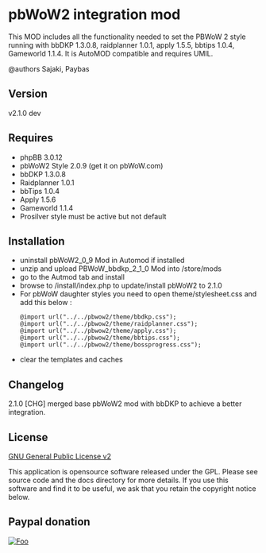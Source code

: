# pbWoW2 integration mod
This MOD includes all the functionality needed to set the PBWoW 2 style running with bbDKP 1.3.0.8, raidplanner 1.0.1, apply 1.5.5, bbtips 1.0.4, Gameworld 1.1.4. It is AutoMOD compatible and requires UMIL.


@authors Sajaki, Paybas

## Version 

v2.1.0 dev

## Requires

*	phpBB 3.0.12
*	pbWoW2 Style 2.0.9 (get it on pbWoW.com)
*	bbDKP 1.3.0.8
*	Raidplanner 1.0.1
*	bbTips 1.0.4
*	Apply 1.5.6
*	Gameworld 1.1.4
*	Prosilver style must be active but not default

## Installation

* uninstall pbWoW2_0_9 Mod in Automod if installed
* unzip and upload PBWoW_bbdkp_2_1_0 Mod into /store/mods
* go to the Autmod tab and install
* browse to /install/index.php to update/install pbWoW2 to 2.1.0
* For pbWoW daughter styles you need to open theme/stylesheet.css and add this below :
	```
	@import url("../../pbwow2/theme/bbdkp.css");
	@import url("../../pbwow2/theme/raidplanner.css");
	@import url("../../pbwow2/theme/apply.css");
	@import url("../../pbwow2/theme/bbtips.css");
	@import url("../../pbwow2/theme/bossprogress.css");
	```	
* clear the templates and caches
 
## Changelog

2.1.0 
[CHG] merged base pbWoW2 mod with bbDKP to achieve a better integration.

## License

[GNU General Public License v2](http://opensource.org/licenses/gpl-2.0.php)

This application is opensource software released under the GPL. Please see source code and the docs directory for more details. If you use this software and find it to be useful, we ask that you retain the copyright notice below.

## Paypal donation

[![Foo](https://www.paypal.com/en_US/BE/i/btn/btn_donateCC_LG.gif)](https://www.paypal.com/cgi-bin/webscr?cmd=_donations&business=sajaki9%40gmail%2ecom&lc=BE&item_name=bbDKP%20Guild%20management&currency_code=EUR&bn=PP%2dDonationsBF%3abtn_donateCC_LG%2egif%3aNonHosted)

